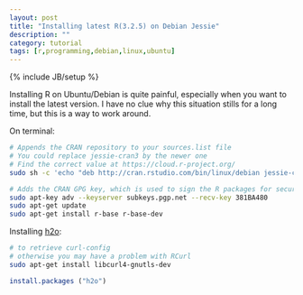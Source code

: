 ```yaml
---
layout: post
title: "Installing latest R(3.2.5) on Debian Jessie"
description: ""
category: tutorial
tags: [r,programming,debian,linux,ubuntu]
---
```

{% include JB/setup %}

Installing R on Ubuntu/Debian is quite painful, especially when you want to install the latest version. I have no clue why this situation stills for a long time, but this is a way to work around.

On terminal:

```bash
# Appends the CRAN repository to your sources.list file 
# You could replace jessie-cran3 by the newer one
# Find the correct value at https://cloud.r-project.org/
sudo sh -c 'echo "deb http://cran.rstudio.com/bin/linux/debian jessie-cran3/" >> /etc/apt/sources.list'

# Adds the CRAN GPG key, which is used to sign the R packages for security.
sudo apt-key adv --keyserver subkeys.pgp.net --recv-key 381BA480
sudo apt-get update
sudo apt-get install r-base r-base-dev
```

Installing [h2o](http://www.h2o.ai/):

```bash
# to retrieve curl-config
# otherwise you may have a problem with RCurl
sudo apt-get install libcurl4-gnutls-dev
```

```R
install.packages ("h2o")
```
